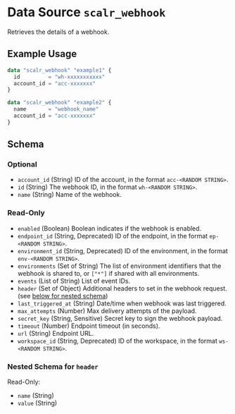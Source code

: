 # Data Source `scalr_webhook`

Retrieves the details of a webhook.

## Example Usage

```terraform
data "scalr_webhook" "example1" {
  id         = "wh-xxxxxxxxxxx"
  account_id = "acc-xxxxxxx"
}

data "scalr_webhook" "example2" {
  name       = "webhook_name"
  account_id = "acc-xxxxxxx"
}
```

<!-- schema generated by tfplugindocs -->
## Schema

### Optional

- `account_id` (String) ID of the account, in the format `acc-<RANDOM STRING>`.
- `id` (String) The webhook ID, in the format `wh-<RANDOM STRING>`.
- `name` (String) Name of the webhook.

### Read-Only

- `enabled` (Boolean) Boolean indicates if the webhook is enabled.
- `endpoint_id` (String, Deprecated) ID of the endpoint, in the format `ep-<RANDOM STRING>`.
- `environment_id` (String, Deprecated) ID of the environment, in the format `env-<RANDOM STRING>`.
- `environments` (Set of String) The list of environment identifiers that the webhook is shared to, or `["*"]` if shared with all environments.
- `events` (List of String) List of event IDs.
- `header` (Set of Object) Additional headers to set in the webhook request. (see [below for nested schema](#nestedatt--header))
- `last_triggered_at` (String) Date/time when webhook was last triggered.
- `max_attempts` (Number) Max delivery attempts of the payload.
- `secret_key` (String, Sensitive) Secret key to sign the webhook payload.
- `timeout` (Number) Endpoint timeout (in seconds).
- `url` (String) Endpoint URL.
- `workspace_id` (String, Deprecated) ID of the workspace, in the format `ws-<RANDOM STRING>`.

<a id="nestedatt--header"></a>
### Nested Schema for `header`

Read-Only:

- `name` (String)
- `value` (String)
